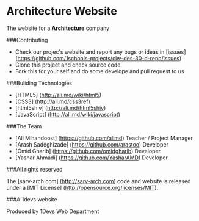 Architecture Website
====================

The website for a **Architecture** company

###Contributing

* Check our projec's website and report any bugs or ideas in [issues] (https://github.com/1schools-projects/ciw-des-30-d-repo/issues)
* Clone this project and check source code
* Fork this for your self and do some develope and pull request to us

###Buliding Technologies

* [HTML5] (http://ali.md/wiki/html5)
* [CSS3] (http://ali.md/css3ref)
* [html5shiv] (http://ali.md/html5shiv)
* [JavaScript] (http://ali.md/wiki/javascript)

###The Team

* [Ali Mihandoost] (https://github.com/alimd) Teacher / Project Manager
* [Arash Sadeghizade] (https://github.com/arastoo) Developer
* [Omid Gharib] (https://github.com/omidgharib) Developer
* [Yashar Ahmadi] (https://github.com/YasharAMD) Developer

###All rights reserved

The [sarv-arch.com] (http://sarv-arch.com) code and website is released under a [MIT License] (http://opensource.org/licenses/MIT).

###A 1devs website

Produced by 1Devs Web Department